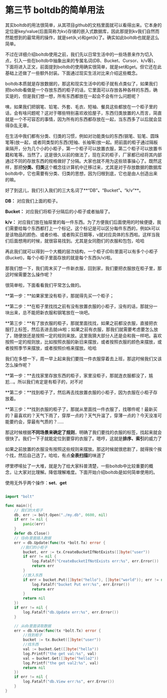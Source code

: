 # 第三节 boltdb的简单用法

其实boltdb的用法很简单，从其项目github的文档里面就可以看得出来。它本身的定位是key/value(后面简称为kv)存储的嵌入式数据库，因此那提到kv我们自然而然能想到的最常用的操作，就是set(k,v)和get(k)了。确实如此boltdb也就是这么简单。

不过在详细介绍boltdb使用之前，我们先以日常生活中的一些场景来作为切入点，引入一些在boltdb中抽象出来的专属名词(DB、Bucket、Cursor、k/v等)，下面将进入正文，前面提到boltdb的使用确实很简单，就是set和get。但它还在此基础上还做了一些额外封装。下面通过现实生活对比来介绍这些概念。

boltdb本质就是存放数据的，那这和现实生活中的柜子就有点类似了，如果我们把boltdb看做是一个存放东西的柜子的话，它里面可以存放各种各样的东西，确实是的，但是我们想一想，所有东西都放在一起会不会有什么问题呢？

咦，如果我们把钢笔、铅笔、外套、毛衣、短袖、餐具这些都放在一个柜子里的话，会有啥问题呢？这对于哪些特别喜欢收拾屋子，东西归类放置的人而言，简直就是一个不可容忍的事情，因为所有的东西都存放在一起，当东西多了以后就会显得杂乱无章。

在生活中我们都有分类、归类的习惯，例如对功能类似的东西(钢笔、铅笔、圆珠笔等)放一起，或者同类型的东西(短袖、长袖等)放一起。把前面的柜子通过隔板来隔开，分为几个小的小柜子，第一个柜子可以放置衣服，第二个柜子可以放置书籍和笔等。当然了，这是很久以前的做法了，现在买的柜子，厂家都已经将其内部通过不同的存放东西的规格做好了分隔。大家也就不用为这些琐事操心了。既然这样，那把**分类、归类**这个概念往计算机中迁移过来，尤其是对于存放数据的数据库boltdb中，它也需要有分类、归类的思想，因为归根到底，它也是由人创造出来的嘛。

好了到这儿，我们引入我们的三大名词了**“DB”**、**“Bucket”**、**“k/v”**。

**DB：** 对应我们上面的柜子。

**Bucket：** 对应我们将柜子分隔后的小柜子或者抽屉了。

**k/v：** 对应我们放在抽屉里的每一件东西。为了方便我们后面使用的时候便捷，我们需要给每个东西都打上一个标记，这个标记是可以区分每件东西的，例如k可以是该物品的颜色、或者价格、或者购买日期等，v就对应具体的东西啦。这样当我们后面想用的时候，就很容易找到。尤其是女同胞们的衣服和包包，哈哈

再此我们就可以得到一个大概的层次结构，一个柜子(DB)里面可以有多个小柜子(Bucket)，每个小柜子里面存放的就是每个东西(k/v)啦。

那我们想一下，我们周末买了一件新衣服，回到家，我们要把衣服放在柜子里，那这时候需要怎么操作呢？

很简单啦，下面看看我们平常怎么做的。

**第一步：**如果家里没有柜子，那就得先买一个柜子；

**第二步：**在柜子里找找之前有没有放置衣服的小柜子，没有的话，那就分一块出来，总不能把新衣服和钢笔放在一块吧。

**第三步：**有了放衣服的柜子，那就里面找找，如果之前都没衣服，直接把衣服打上标签，然后丢进去就ok啦；如果之前有衣服，那我们就需要考虑要怎么放了，随便放还是按照一定的规则来放。这里我猜大部分人还是会和我一样吧。喜欢按照一定的规则放，比如按照衣服的新旧来摆放，或者按照衣服的颜色来摆放，或者按照季节来摆放，或者按照价格来摆放。哈哈

我们在多想一下，周一早上起来我们要找一件衣服穿着去上班，那这时候我们又该怎么操作呢？

**第一步：**去找家里存放东西的柜子，家里没柜子，那就连衣服都没了，尴尬...。所以我们肯定是有柜子的，对不对

**第二步：**找到柜子了，然后再去找放置衣服的小柜子，因为衣服在小柜子存放着。

**第三步：**找到衣服的柜子了，那就从里面找一件衣服了，找哪件呢！最新买的？最喜欢的？天气下雨了，穿厚一点的？天气升温了，穿薄一点的？今天没准可能要约会，穿最有气质的？.....

那这时候根据**不同场景来确定了规则**，明确了我们要找的衣服的标签，找起来就会很快了。我们一下子就能定位到要穿的衣服了。嗯哼，这就是**排序、索引**的威力了

如果之前放置的衣服没有按照这些规则来摆放。那这时候就很悲剧了，就得挨个挨个找，然后自己选了。哈哈，有点**全表扫描**的味道了


啰里啰嗦扯了一大堆，就是为了给大家科普清楚，一些boltdb中比较重要的概念，让大家对比理解。降低理解难度。下面开始介绍boltdb是如何简单使用的。

使用无外乎两个操作：**set**、**get**

```go

import "bolt"

func main(){
	// 我们的大柜子
	db, err := bolt.Open("./my.db", 0600, nil)
	if err != nil {
		panic(err)
	}
	defer db.Close()
	// 往db里面插入数据
	err = db.Update(func(tx *bolt.Tx) error {
	   //我们的小柜子
		bucket, err := tx.CreateBucketIfNotExists([]byte("user"))
		if err != nil {
			log.Fatalf("CreateBucketIfNotExists err:%s", err.Error())
			return err
		}
		//放入东西
		if err = bucket.Put([]byte("hello"), []byte("world")); err != nil {
			log.Fatalf("bucket Put err:%s", err.Error())
			return err
		}
		return nil
	})
	if err != nil {
		log.Fatalf("db.Update err:%s", err.Error())
	}

	// 从db里面读取数据
	err = db.View(func(tx *bolt.Tx) error {
		//找到柜子
		bucket := tx.Bucket([]byte("user"))
		//找东西
		val := bucket.Get([]byte("hello"))
		log.Printf("the get val:%s", val)
		val = bucket.Get([]byte("hello2"))
		log.Printf("the get val2:%s", val)
		return nil
	})
	if err != nil {
		log.Fatalf("db.View err:%s", err.Error())
	}
}
```



